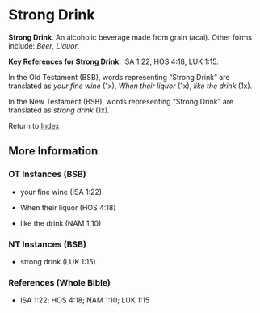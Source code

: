 # Strong Drink
**Strong Drink**. 
An alcoholic beverage made from grain (acai). 
Other forms include: 
*Beer*, *Liquor*. 


**Key References for Strong Drink**: 
ISA 1:22, HOS 4:18, LUK 1:15. 


In the Old Testament (BSB), words representing “Strong Drink” are translated as 
*your fine wine* (1x), *When their liquor* (1x), *like the drink* (1x). 


In the New Testament (BSB), words representing “Strong Drink” are translated as 
*strong drink* (1x). 


Return to [Index](00-Index.md)

## More Information

### OT Instances (BSB)

* your fine wine (ISA 1:22)

* When their liquor (HOS 4:18)

* like the drink (NAM 1:10)



### NT Instances (BSB)

* strong drink (LUK 1:15)



### References (Whole Bible)

* ISA 1:22; HOS 4:18; NAM 1:10; LUK 1:15



